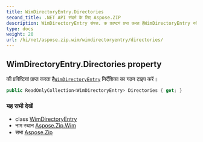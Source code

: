 ```yaml
---
title: WimDirectoryEntry.Directories
second_title: .NET API संदर्भ के लिए Aspose.ZIP
description: WimDirectoryEntry संपत्त. क प्रवष्टयं प्रप्त करत हैWimDirectoryEntry नर्देशक क गठन टइप करें
type: docs
weight: 20
url: /hi/net/aspose.zip.wim/wimdirectoryentry/directories/
---
```

## WimDirectoryEntry.Directories property

की प्रविष्टियां प्राप्त करता है[`WimDirectoryEntry`](../) निर्देशिका का गठन टाइप करें।

```csharp
public ReadOnlyCollection<WimDirectoryEntry> Directories { get; }
```

### यह सभी देखें

* class [WimDirectoryEntry](../)
* नाम स्थान [Aspose.Zip.Wim](../../wimdirectoryentry/)
* सभा [Aspose.Zip](../../../)


